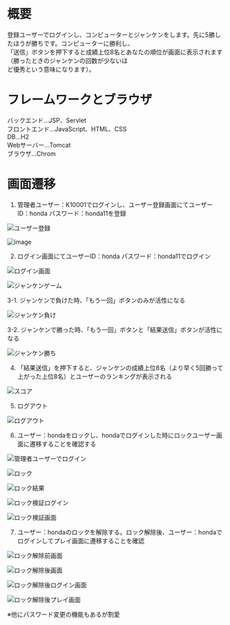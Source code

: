 # 概要
登録ユーザーでログインし、コンピューターとジャンケンをします。先に5勝したほうが勝ちです。コンピューターに勝利し、  
「送信」ボタンを押下すると成績上位8名とあなたの順位が画面に表示されます（勝ったときのジャンケンの回数が少ないほ  
ど優秀という意味になります）。  

# フレームワークとブラウザ  
バックエンド...JSP、Servlet  
フロントエンド...JavaScript、HTML、CSS  
DB...H2  
Webサーバー...Tomcat  
ブラウザ...Chrom  

# 画面遷移  
1. 管理者ユーザー：K10001でログインし、ユーザー登録画面にてユーザーID：honda パスワード：honda11を登録

![ユーザー登録](https://user-images.githubusercontent.com/82762778/116816401-be3f4f00-ab9c-11eb-9048-24f5e03444c2.png)

![image](https://user-images.githubusercontent.com/82762778/116816527-3c035a80-ab9d-11eb-8248-0bc48d5d4c83.png)

2. ログイン画面にてユーザーID：honda パスワード：honda11でログイン

![ログイン画面](https://user-images.githubusercontent.com/82762778/116816793-66094c80-ab9e-11eb-8038-1bf00fdf280f.png)

![ジャンケンゲーム](https://user-images.githubusercontent.com/82762778/116816813-78838600-ab9e-11eb-92b1-c3bb24ec6a5f.png)

3-1. ジャンケンで負けた時、「もう一回」ボタンのみが活性になる

![ジャンケン負け](https://user-images.githubusercontent.com/82762778/116817025-7e2d9b80-ab9f-11eb-9ce1-94c79ee80fcd.png)

3-2. ジャンケンで勝った時、「もう一回」ボタンと「結果送信」ボタンが活性になる

![ジャンケン勝ち](https://user-images.githubusercontent.com/82762778/116817187-280d2800-aba0-11eb-9a73-7385706dcdc7.png)

4. 「結果送信」を押下すると、ジャンケンの成績上位8名（より早く5回勝って上がった上位8名）とユーザーのランキングが表示される

![スコア](https://user-images.githubusercontent.com/82762778/116817310-a79af700-aba0-11eb-9ddd-1ffe841b5d48.png)

5. ログアウト

![ログアウト](https://user-images.githubusercontent.com/82762778/116817353-e03ad080-aba0-11eb-8374-078bd37d438e.png)

6. ユーザー：hondaをロックし、hondaでログインした時にロックユーザー画面に遷移することを確認する

![管理者ユーザーでログイン](https://user-images.githubusercontent.com/82762778/116862191-55f57980-ac3f-11eb-937e-21c3f931ad53.png)

![ロック](https://user-images.githubusercontent.com/82762778/116817531-bf26af80-aba1-11eb-93c0-99ab7fa0a070.png)

![ロック結果](https://user-images.githubusercontent.com/82762778/116817569-eed5b780-aba1-11eb-8bde-aedda3618258.png)

![ロック検証ログイン](https://user-images.githubusercontent.com/82762778/116817677-8509dd80-aba2-11eb-9fc9-f12510a7d70b.png)

![ロック検証画面](https://user-images.githubusercontent.com/82762778/116817725-c601f200-aba2-11eb-816e-8f2d22ae0646.png)

7. ユーザー：hondaのロックを解除する。ロック解除後、ユーザー：hondaでログインしてプレイ画面に遷移することを確認

![ロック解除前画面](https://user-images.githubusercontent.com/82762778/116817809-3446b480-aba3-11eb-9383-c8e52172cb3e.png)

![ロック解除後画面](https://user-images.githubusercontent.com/82762778/116817887-8b4c8980-aba3-11eb-8d9a-1627cd29188d.png)

![ロック解除後ログイン画面](https://user-images.githubusercontent.com/82762778/116817964-d6ff3300-aba3-11eb-921f-50f5661632d3.png)

![ロック解除後プレイ画面](https://user-images.githubusercontent.com/82762778/116818010-1af23800-aba4-11eb-8b97-cd72dcf34ac9.png)

※他にパスワード変更の機能もあるが割愛
